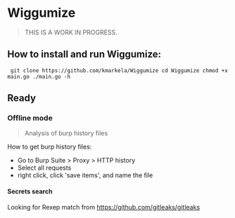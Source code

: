 # Wiggumize


> THIS IS A WORK IN PROGRESS.

## How to install and run Wiggumize:

` 
git clone https://github.com/kmarkela/Wiggumize
cd Wiggumize
chmod +x main.go
./main.go -h
`

## Ready

### Offline mode 

> Analysis of burp history files

How to get burp history files:
- Go to Burp Suite > Proxy > HTTP history
- Select all requests
- right click, click 'save items', and name the file

#### Secrets search

Looking for Rexep match from https://github.com/gitleaks/gitleaks
